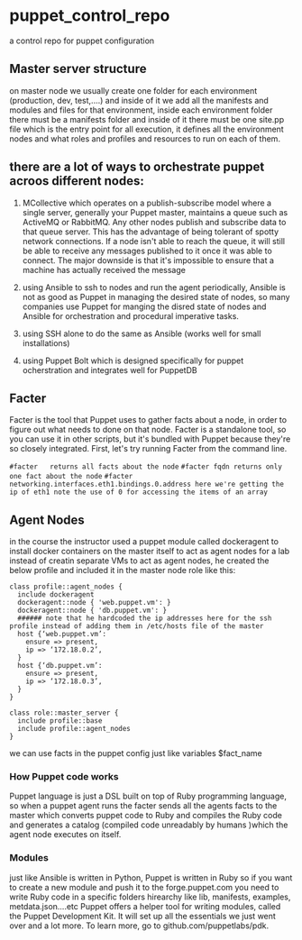 # puppet_control_repo
a control repo for puppet configuration

## Master server structure
on master node we usually create one folder for each environment (production, dev, test,....) and inside of it we add all the manifests and modules and files for that environment, inside each environment folder there must be a manifests folder and inside of it there must be one site.pp file which is the entry point for all execution, it defines all the environment nodes and what roles and profiles and resources to run on each of them.

## there are a lot of ways to orchestrate puppet acroos different nodes:
1. MCollective which operates on a publish-subscribe model where a single server, generally your Puppet master, maintains a queue such as ActiveMQ or RabbitMQ. Any other nodes publish and subscribe data to that queue server. This has the advantage of being tolerant of spotty network connections. If a node isn't able to reach the queue, it will still be able to receive any messages published to it once it was able to connect. The major downside is that it's impossible to ensure that a machine has actually received the message

2. using Ansible to ssh to nodes and run the agent periodically, Ansible is not as good as Puppet in managing the desired state of nodes, so many companies use Puppet for manging the disred state of nodes and Ansible for orchestration and procedural imperative tasks. 

3. using SSH alone to do the same as Ansible (works well for small installations)

4. using Puppet Bolt which is designed specifically for puppet ocherstration and integrates well for PuppetDB

## Facter
Facter is the tool that Puppet uses to gather facts about a node, in order to figure out what needs to done on that node. Facter is a standalone tool, so you can use it in other scripts, but it's bundled with Puppet because they're so closely integrated. First, let's try running Facter from the command line.

`#facter   returns all facts about the node`
`#facter fqdn returns only one fact about the node`
`#facter networking.interfaces.eth1.bindings.0.address here we're getting the ip of eth1 note the use of 0 for accessing the items of an array`

## Agent Nodes
in the course the instructor used a puppet module called dockeragent to install docker containers on the master itself to act as agent nodes for a lab instead of creatin separate VMs to act as agent nodes, he created the below profile and included it in the master node role like this:

```
class profile::agent_nodes {
  include dockeragent
  dockeragent::node { 'web.puppet.vm': }
  dockeragent::node { 'db.puppet.vm': }
  ###### note that he hardcoded the ip addresses here for the ssh profile instead of adding them in /etc/hosts file of the master
  host {‘web.puppet.vm’:
    ensure => present,
    ip => ‘172.18.0.2’,
  }
  host {‘db.puppet.vm’:
    ensure => present,
    ip => ‘172.18.0.3’,
  }
}

class role::master_server {
  include profile::base
  include profile::agent_nodes
}
```
we can use facts in the puppet config just like variables $fact_name

### How Puppet code works
Puppet language is just a DSL built on top of Ruby programming language, so when a puppet agent runs the facter sends all the agents facts to the master which converts puppet code to Ruby and compiles the Ruby code and generates a catalog (compiled code unreadably by humans )which the agent node executes on itself.

### Modules
just like Ansible is written in Python, Puppet is written in Ruby so if you want to create a new module and push it to the forge.puppet.com you need to write Ruby code in a specific folders hirearchy like lib, manifests, examples, metdata.json....etc
Puppet offers a helper tool for writing modules, called the Puppet Development Kit. It will set up all the essentials we just went over and a lot more. To learn more, go to github.com/puppetlabs/pdk.
